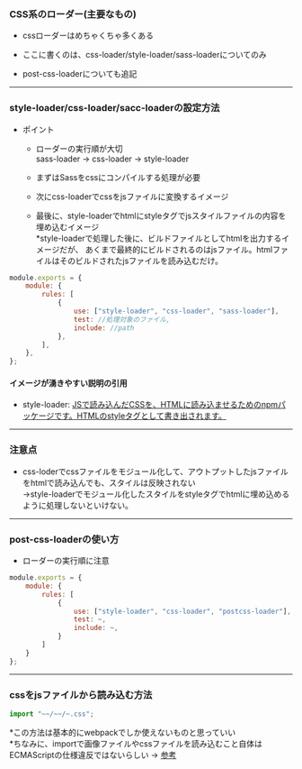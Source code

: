 ### CSS系のローダー(主要なもの)

- cssローダーはめちゃくちゃ多くある

- ここに書くのは、css-loader/style-loader/sass-loaderについてのみ

- post-css-loaderについても追記

---

### style-loader/css-loader/sacc-loaderの設定方法

- ポイント  
    - ローダーの実行順が大切  
        sass-loader -> css-loader -> style-loader

    - まずはSassをcssにコンパイルする処理が必要

    - 次にcss-loaderでcssをjsファイルに変換するイメージ

    - 最後に、style-loaderでhtmlにstyleタグでjsスタイルファイルの内容を埋め込むイメージ  
    *style-loaderで処理した後に、ビルドファイルとしてhtmlを出力するイメージだが、
    あくまで最終的にビルドされるのはjsファイル。htmlファイルはそのビルドされたjsファイルを読み込むだけ。

```js
module.exports = {
    module: {
        rules: [
            {
                use: ["style-loader", "css-loader", "sass-loader"],
                test: //処理対象のファイル,
                include: //path
            },
        ],
    },
};
```

#### イメージが湧きやすい説明の引用

- style-loader: [JSで読み込んだCSSを、HTMLに読み込ませるためのnpmパッケージです。HTMLのstyleタグとして書き出されます。](https://corecolors.net/webpack-css/#rtoc-6)

---

### 注意点

- css-loderでcssファイルをモジュール化して、アウトプットしたjsファイルをhtmlで読み込んでも、スタイルは反映されない  
    ->style-loaderでモジュール化したスタイルをstyleタグでhtmlに埋め込めるように処理しないといけない。

---

### post-css-loaderの使い方

- ローダーの実行順に注意

```js
module.exports = {
    module: {
        rules: [
            {
                use: ["style-loader", "css-loader", "postcss-loader"],
                test: ~,
                include: ~,
            }
        ]
    }
};
```

---

### cssをjsファイルから読み込む方法

```js
import "~~/~~/~.css";
```
*この方法は基本的にwebpackでしか使えないものと思っていい  
*ちなみに、importで画像ファイルやcssファイルを読み込むこと自体はECMAScriptの仕様違反ではないらしい -> [参考](https://blog.uhy.ooo/entry/2020-06-06/webpack-loader-spec-compliance/)